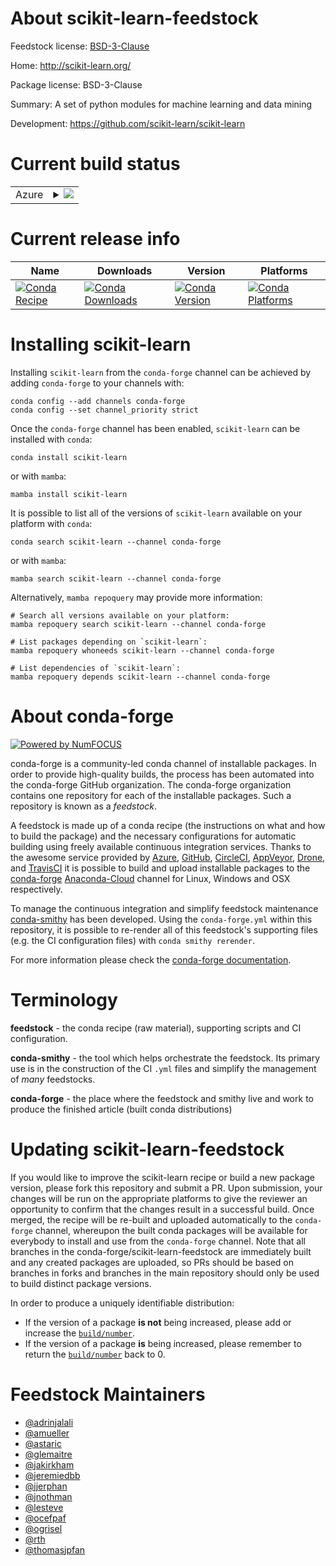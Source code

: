About scikit-learn-feedstock
============================

Feedstock license: [BSD-3-Clause](https://github.com/conda-forge/scikit-learn-feedstock/blob/main/LICENSE.txt)

Home: http://scikit-learn.org/

Package license: BSD-3-Clause

Summary: A set of python modules for machine learning and data mining

Development: https://github.com/scikit-learn/scikit-learn

Current build status
====================


<table>
    
  <tr>
    <td>Azure</td>
    <td>
      <details>
        <summary>
          <a href="https://dev.azure.com/conda-forge/feedstock-builds/_build/latest?definitionId=1883&branchName=main">
            <img src="https://dev.azure.com/conda-forge/feedstock-builds/_apis/build/status/scikit-learn-feedstock?branchName=main">
          </a>
        </summary>
        <table>
          <thead><tr><th>Variant</th><th>Status</th></tr></thead>
          <tbody><tr>
              <td>linux_64_numpy1.21python3.10.____cpythonpython_implcpython</td>
              <td>
                <a href="https://dev.azure.com/conda-forge/feedstock-builds/_build/latest?definitionId=1883&branchName=main">
                  <img src="https://dev.azure.com/conda-forge/feedstock-builds/_apis/build/status/scikit-learn-feedstock?branchName=main&jobName=linux&configuration=linux%20linux_64_numpy1.21python3.10.____cpythonpython_implcpython" alt="variant">
                </a>
              </td>
            </tr><tr>
              <td>linux_64_numpy1.21python3.8.____73_pypypython_implpypy</td>
              <td>
                <a href="https://dev.azure.com/conda-forge/feedstock-builds/_build/latest?definitionId=1883&branchName=main">
                  <img src="https://dev.azure.com/conda-forge/feedstock-builds/_apis/build/status/scikit-learn-feedstock?branchName=main&jobName=linux&configuration=linux%20linux_64_numpy1.21python3.8.____73_pypypython_implpypy" alt="variant">
                </a>
              </td>
            </tr><tr>
              <td>linux_64_numpy1.21python3.8.____cpythonpython_implcpython</td>
              <td>
                <a href="https://dev.azure.com/conda-forge/feedstock-builds/_build/latest?definitionId=1883&branchName=main">
                  <img src="https://dev.azure.com/conda-forge/feedstock-builds/_apis/build/status/scikit-learn-feedstock?branchName=main&jobName=linux&configuration=linux%20linux_64_numpy1.21python3.8.____cpythonpython_implcpython" alt="variant">
                </a>
              </td>
            </tr><tr>
              <td>linux_64_numpy1.21python3.9.____73_pypypython_implpypy</td>
              <td>
                <a href="https://dev.azure.com/conda-forge/feedstock-builds/_build/latest?definitionId=1883&branchName=main">
                  <img src="https://dev.azure.com/conda-forge/feedstock-builds/_apis/build/status/scikit-learn-feedstock?branchName=main&jobName=linux&configuration=linux%20linux_64_numpy1.21python3.9.____73_pypypython_implpypy" alt="variant">
                </a>
              </td>
            </tr><tr>
              <td>linux_64_numpy1.21python3.9.____cpythonpython_implcpython</td>
              <td>
                <a href="https://dev.azure.com/conda-forge/feedstock-builds/_build/latest?definitionId=1883&branchName=main">
                  <img src="https://dev.azure.com/conda-forge/feedstock-builds/_apis/build/status/scikit-learn-feedstock?branchName=main&jobName=linux&configuration=linux%20linux_64_numpy1.21python3.9.____cpythonpython_implcpython" alt="variant">
                </a>
              </td>
            </tr><tr>
              <td>linux_64_numpy1.23python3.11.____cpythonpython_implcpython</td>
              <td>
                <a href="https://dev.azure.com/conda-forge/feedstock-builds/_build/latest?definitionId=1883&branchName=main">
                  <img src="https://dev.azure.com/conda-forge/feedstock-builds/_apis/build/status/scikit-learn-feedstock?branchName=main&jobName=linux&configuration=linux%20linux_64_numpy1.23python3.11.____cpythonpython_implcpython" alt="variant">
                </a>
              </td>
            </tr><tr>
              <td>linux_aarch64_numpy1.21python3.10.____cpythonpython_implcpython</td>
              <td>
                <a href="https://dev.azure.com/conda-forge/feedstock-builds/_build/latest?definitionId=1883&branchName=main">
                  <img src="https://dev.azure.com/conda-forge/feedstock-builds/_apis/build/status/scikit-learn-feedstock?branchName=main&jobName=linux&configuration=linux%20linux_aarch64_numpy1.21python3.10.____cpythonpython_implcpython" alt="variant">
                </a>
              </td>
            </tr><tr>
              <td>linux_aarch64_numpy1.21python3.8.____73_pypypython_implpypy</td>
              <td>
                <a href="https://dev.azure.com/conda-forge/feedstock-builds/_build/latest?definitionId=1883&branchName=main">
                  <img src="https://dev.azure.com/conda-forge/feedstock-builds/_apis/build/status/scikit-learn-feedstock?branchName=main&jobName=linux&configuration=linux%20linux_aarch64_numpy1.21python3.8.____73_pypypython_implpypy" alt="variant">
                </a>
              </td>
            </tr><tr>
              <td>linux_aarch64_numpy1.21python3.8.____cpythonpython_implcpython</td>
              <td>
                <a href="https://dev.azure.com/conda-forge/feedstock-builds/_build/latest?definitionId=1883&branchName=main">
                  <img src="https://dev.azure.com/conda-forge/feedstock-builds/_apis/build/status/scikit-learn-feedstock?branchName=main&jobName=linux&configuration=linux%20linux_aarch64_numpy1.21python3.8.____cpythonpython_implcpython" alt="variant">
                </a>
              </td>
            </tr><tr>
              <td>linux_aarch64_numpy1.21python3.9.____73_pypypython_implpypy</td>
              <td>
                <a href="https://dev.azure.com/conda-forge/feedstock-builds/_build/latest?definitionId=1883&branchName=main">
                  <img src="https://dev.azure.com/conda-forge/feedstock-builds/_apis/build/status/scikit-learn-feedstock?branchName=main&jobName=linux&configuration=linux%20linux_aarch64_numpy1.21python3.9.____73_pypypython_implpypy" alt="variant">
                </a>
              </td>
            </tr><tr>
              <td>linux_aarch64_numpy1.21python3.9.____cpythonpython_implcpython</td>
              <td>
                <a href="https://dev.azure.com/conda-forge/feedstock-builds/_build/latest?definitionId=1883&branchName=main">
                  <img src="https://dev.azure.com/conda-forge/feedstock-builds/_apis/build/status/scikit-learn-feedstock?branchName=main&jobName=linux&configuration=linux%20linux_aarch64_numpy1.21python3.9.____cpythonpython_implcpython" alt="variant">
                </a>
              </td>
            </tr><tr>
              <td>linux_aarch64_numpy1.23python3.11.____cpythonpython_implcpython</td>
              <td>
                <a href="https://dev.azure.com/conda-forge/feedstock-builds/_build/latest?definitionId=1883&branchName=main">
                  <img src="https://dev.azure.com/conda-forge/feedstock-builds/_apis/build/status/scikit-learn-feedstock?branchName=main&jobName=linux&configuration=linux%20linux_aarch64_numpy1.23python3.11.____cpythonpython_implcpython" alt="variant">
                </a>
              </td>
            </tr><tr>
              <td>linux_ppc64le_numpy1.21python3.10.____cpythonpython_implcpython</td>
              <td>
                <a href="https://dev.azure.com/conda-forge/feedstock-builds/_build/latest?definitionId=1883&branchName=main">
                  <img src="https://dev.azure.com/conda-forge/feedstock-builds/_apis/build/status/scikit-learn-feedstock?branchName=main&jobName=linux&configuration=linux%20linux_ppc64le_numpy1.21python3.10.____cpythonpython_implcpython" alt="variant">
                </a>
              </td>
            </tr><tr>
              <td>linux_ppc64le_numpy1.21python3.8.____73_pypypython_implpypy</td>
              <td>
                <a href="https://dev.azure.com/conda-forge/feedstock-builds/_build/latest?definitionId=1883&branchName=main">
                  <img src="https://dev.azure.com/conda-forge/feedstock-builds/_apis/build/status/scikit-learn-feedstock?branchName=main&jobName=linux&configuration=linux%20linux_ppc64le_numpy1.21python3.8.____73_pypypython_implpypy" alt="variant">
                </a>
              </td>
            </tr><tr>
              <td>linux_ppc64le_numpy1.21python3.8.____cpythonpython_implcpython</td>
              <td>
                <a href="https://dev.azure.com/conda-forge/feedstock-builds/_build/latest?definitionId=1883&branchName=main">
                  <img src="https://dev.azure.com/conda-forge/feedstock-builds/_apis/build/status/scikit-learn-feedstock?branchName=main&jobName=linux&configuration=linux%20linux_ppc64le_numpy1.21python3.8.____cpythonpython_implcpython" alt="variant">
                </a>
              </td>
            </tr><tr>
              <td>linux_ppc64le_numpy1.21python3.9.____73_pypypython_implpypy</td>
              <td>
                <a href="https://dev.azure.com/conda-forge/feedstock-builds/_build/latest?definitionId=1883&branchName=main">
                  <img src="https://dev.azure.com/conda-forge/feedstock-builds/_apis/build/status/scikit-learn-feedstock?branchName=main&jobName=linux&configuration=linux%20linux_ppc64le_numpy1.21python3.9.____73_pypypython_implpypy" alt="variant">
                </a>
              </td>
            </tr><tr>
              <td>linux_ppc64le_numpy1.21python3.9.____cpythonpython_implcpython</td>
              <td>
                <a href="https://dev.azure.com/conda-forge/feedstock-builds/_build/latest?definitionId=1883&branchName=main">
                  <img src="https://dev.azure.com/conda-forge/feedstock-builds/_apis/build/status/scikit-learn-feedstock?branchName=main&jobName=linux&configuration=linux%20linux_ppc64le_numpy1.21python3.9.____cpythonpython_implcpython" alt="variant">
                </a>
              </td>
            </tr><tr>
              <td>linux_ppc64le_numpy1.23python3.11.____cpythonpython_implcpython</td>
              <td>
                <a href="https://dev.azure.com/conda-forge/feedstock-builds/_build/latest?definitionId=1883&branchName=main">
                  <img src="https://dev.azure.com/conda-forge/feedstock-builds/_apis/build/status/scikit-learn-feedstock?branchName=main&jobName=linux&configuration=linux%20linux_ppc64le_numpy1.23python3.11.____cpythonpython_implcpython" alt="variant">
                </a>
              </td>
            </tr><tr>
              <td>osx_64_numpy1.21python3.10.____cpythonpython_implcpython</td>
              <td>
                <a href="https://dev.azure.com/conda-forge/feedstock-builds/_build/latest?definitionId=1883&branchName=main">
                  <img src="https://dev.azure.com/conda-forge/feedstock-builds/_apis/build/status/scikit-learn-feedstock?branchName=main&jobName=osx&configuration=osx%20osx_64_numpy1.21python3.10.____cpythonpython_implcpython" alt="variant">
                </a>
              </td>
            </tr><tr>
              <td>osx_64_numpy1.21python3.8.____73_pypypython_implpypy</td>
              <td>
                <a href="https://dev.azure.com/conda-forge/feedstock-builds/_build/latest?definitionId=1883&branchName=main">
                  <img src="https://dev.azure.com/conda-forge/feedstock-builds/_apis/build/status/scikit-learn-feedstock?branchName=main&jobName=osx&configuration=osx%20osx_64_numpy1.21python3.8.____73_pypypython_implpypy" alt="variant">
                </a>
              </td>
            </tr><tr>
              <td>osx_64_numpy1.21python3.8.____cpythonpython_implcpython</td>
              <td>
                <a href="https://dev.azure.com/conda-forge/feedstock-builds/_build/latest?definitionId=1883&branchName=main">
                  <img src="https://dev.azure.com/conda-forge/feedstock-builds/_apis/build/status/scikit-learn-feedstock?branchName=main&jobName=osx&configuration=osx%20osx_64_numpy1.21python3.8.____cpythonpython_implcpython" alt="variant">
                </a>
              </td>
            </tr><tr>
              <td>osx_64_numpy1.21python3.9.____73_pypypython_implpypy</td>
              <td>
                <a href="https://dev.azure.com/conda-forge/feedstock-builds/_build/latest?definitionId=1883&branchName=main">
                  <img src="https://dev.azure.com/conda-forge/feedstock-builds/_apis/build/status/scikit-learn-feedstock?branchName=main&jobName=osx&configuration=osx%20osx_64_numpy1.21python3.9.____73_pypypython_implpypy" alt="variant">
                </a>
              </td>
            </tr><tr>
              <td>osx_64_numpy1.21python3.9.____cpythonpython_implcpython</td>
              <td>
                <a href="https://dev.azure.com/conda-forge/feedstock-builds/_build/latest?definitionId=1883&branchName=main">
                  <img src="https://dev.azure.com/conda-forge/feedstock-builds/_apis/build/status/scikit-learn-feedstock?branchName=main&jobName=osx&configuration=osx%20osx_64_numpy1.21python3.9.____cpythonpython_implcpython" alt="variant">
                </a>
              </td>
            </tr><tr>
              <td>osx_64_numpy1.23python3.11.____cpythonpython_implcpython</td>
              <td>
                <a href="https://dev.azure.com/conda-forge/feedstock-builds/_build/latest?definitionId=1883&branchName=main">
                  <img src="https://dev.azure.com/conda-forge/feedstock-builds/_apis/build/status/scikit-learn-feedstock?branchName=main&jobName=osx&configuration=osx%20osx_64_numpy1.23python3.11.____cpythonpython_implcpython" alt="variant">
                </a>
              </td>
            </tr><tr>
              <td>osx_arm64_numpy1.21python3.10.____cpython</td>
              <td>
                <a href="https://dev.azure.com/conda-forge/feedstock-builds/_build/latest?definitionId=1883&branchName=main">
                  <img src="https://dev.azure.com/conda-forge/feedstock-builds/_apis/build/status/scikit-learn-feedstock?branchName=main&jobName=osx&configuration=osx%20osx_arm64_numpy1.21python3.10.____cpython" alt="variant">
                </a>
              </td>
            </tr><tr>
              <td>osx_arm64_numpy1.21python3.8.____cpython</td>
              <td>
                <a href="https://dev.azure.com/conda-forge/feedstock-builds/_build/latest?definitionId=1883&branchName=main">
                  <img src="https://dev.azure.com/conda-forge/feedstock-builds/_apis/build/status/scikit-learn-feedstock?branchName=main&jobName=osx&configuration=osx%20osx_arm64_numpy1.21python3.8.____cpython" alt="variant">
                </a>
              </td>
            </tr><tr>
              <td>osx_arm64_numpy1.21python3.9.____cpython</td>
              <td>
                <a href="https://dev.azure.com/conda-forge/feedstock-builds/_build/latest?definitionId=1883&branchName=main">
                  <img src="https://dev.azure.com/conda-forge/feedstock-builds/_apis/build/status/scikit-learn-feedstock?branchName=main&jobName=osx&configuration=osx%20osx_arm64_numpy1.21python3.9.____cpython" alt="variant">
                </a>
              </td>
            </tr><tr>
              <td>osx_arm64_numpy1.23python3.11.____cpython</td>
              <td>
                <a href="https://dev.azure.com/conda-forge/feedstock-builds/_build/latest?definitionId=1883&branchName=main">
                  <img src="https://dev.azure.com/conda-forge/feedstock-builds/_apis/build/status/scikit-learn-feedstock?branchName=main&jobName=osx&configuration=osx%20osx_arm64_numpy1.23python3.11.____cpython" alt="variant">
                </a>
              </td>
            </tr><tr>
              <td>win_64_numpy1.21python3.10.____cpythonpython_implcpython</td>
              <td>
                <a href="https://dev.azure.com/conda-forge/feedstock-builds/_build/latest?definitionId=1883&branchName=main">
                  <img src="https://dev.azure.com/conda-forge/feedstock-builds/_apis/build/status/scikit-learn-feedstock?branchName=main&jobName=win&configuration=win%20win_64_numpy1.21python3.10.____cpythonpython_implcpython" alt="variant">
                </a>
              </td>
            </tr><tr>
              <td>win_64_numpy1.21python3.8.____73_pypypython_implpypy</td>
              <td>
                <a href="https://dev.azure.com/conda-forge/feedstock-builds/_build/latest?definitionId=1883&branchName=main">
                  <img src="https://dev.azure.com/conda-forge/feedstock-builds/_apis/build/status/scikit-learn-feedstock?branchName=main&jobName=win&configuration=win%20win_64_numpy1.21python3.8.____73_pypypython_implpypy" alt="variant">
                </a>
              </td>
            </tr><tr>
              <td>win_64_numpy1.21python3.8.____cpythonpython_implcpython</td>
              <td>
                <a href="https://dev.azure.com/conda-forge/feedstock-builds/_build/latest?definitionId=1883&branchName=main">
                  <img src="https://dev.azure.com/conda-forge/feedstock-builds/_apis/build/status/scikit-learn-feedstock?branchName=main&jobName=win&configuration=win%20win_64_numpy1.21python3.8.____cpythonpython_implcpython" alt="variant">
                </a>
              </td>
            </tr><tr>
              <td>win_64_numpy1.21python3.9.____73_pypypython_implpypy</td>
              <td>
                <a href="https://dev.azure.com/conda-forge/feedstock-builds/_build/latest?definitionId=1883&branchName=main">
                  <img src="https://dev.azure.com/conda-forge/feedstock-builds/_apis/build/status/scikit-learn-feedstock?branchName=main&jobName=win&configuration=win%20win_64_numpy1.21python3.9.____73_pypypython_implpypy" alt="variant">
                </a>
              </td>
            </tr><tr>
              <td>win_64_numpy1.21python3.9.____cpythonpython_implcpython</td>
              <td>
                <a href="https://dev.azure.com/conda-forge/feedstock-builds/_build/latest?definitionId=1883&branchName=main">
                  <img src="https://dev.azure.com/conda-forge/feedstock-builds/_apis/build/status/scikit-learn-feedstock?branchName=main&jobName=win&configuration=win%20win_64_numpy1.21python3.9.____cpythonpython_implcpython" alt="variant">
                </a>
              </td>
            </tr><tr>
              <td>win_64_numpy1.23python3.11.____cpythonpython_implcpython</td>
              <td>
                <a href="https://dev.azure.com/conda-forge/feedstock-builds/_build/latest?definitionId=1883&branchName=main">
                  <img src="https://dev.azure.com/conda-forge/feedstock-builds/_apis/build/status/scikit-learn-feedstock?branchName=main&jobName=win&configuration=win%20win_64_numpy1.23python3.11.____cpythonpython_implcpython" alt="variant">
                </a>
              </td>
            </tr>
          </tbody>
        </table>
      </details>
    </td>
  </tr>
</table>

Current release info
====================

| Name | Downloads | Version | Platforms |
| --- | --- | --- | --- |
| [![Conda Recipe](https://img.shields.io/badge/recipe-scikit--learn-green.svg)](https://anaconda.org/conda-forge/scikit-learn) | [![Conda Downloads](https://img.shields.io/conda/dn/conda-forge/scikit-learn.svg)](https://anaconda.org/conda-forge/scikit-learn) | [![Conda Version](https://img.shields.io/conda/vn/conda-forge/scikit-learn.svg)](https://anaconda.org/conda-forge/scikit-learn) | [![Conda Platforms](https://img.shields.io/conda/pn/conda-forge/scikit-learn.svg)](https://anaconda.org/conda-forge/scikit-learn) |

Installing scikit-learn
=======================

Installing `scikit-learn` from the `conda-forge` channel can be achieved by adding `conda-forge` to your channels with:

```
conda config --add channels conda-forge
conda config --set channel_priority strict
```

Once the `conda-forge` channel has been enabled, `scikit-learn` can be installed with `conda`:

```
conda install scikit-learn
```

or with `mamba`:

```
mamba install scikit-learn
```

It is possible to list all of the versions of `scikit-learn` available on your platform with `conda`:

```
conda search scikit-learn --channel conda-forge
```

or with `mamba`:

```
mamba search scikit-learn --channel conda-forge
```

Alternatively, `mamba repoquery` may provide more information:

```
# Search all versions available on your platform:
mamba repoquery search scikit-learn --channel conda-forge

# List packages depending on `scikit-learn`:
mamba repoquery whoneeds scikit-learn --channel conda-forge

# List dependencies of `scikit-learn`:
mamba repoquery depends scikit-learn --channel conda-forge
```


About conda-forge
=================

[![Powered by
NumFOCUS](https://img.shields.io/badge/powered%20by-NumFOCUS-orange.svg?style=flat&colorA=E1523D&colorB=007D8A)](https://numfocus.org)

conda-forge is a community-led conda channel of installable packages.
In order to provide high-quality builds, the process has been automated into the
conda-forge GitHub organization. The conda-forge organization contains one repository
for each of the installable packages. Such a repository is known as a *feedstock*.

A feedstock is made up of a conda recipe (the instructions on what and how to build
the package) and the necessary configurations for automatic building using freely
available continuous integration services. Thanks to the awesome service provided by
[Azure](https://azure.microsoft.com/en-us/services/devops/), [GitHub](https://github.com/),
[CircleCI](https://circleci.com/), [AppVeyor](https://www.appveyor.com/),
[Drone](https://cloud.drone.io/welcome), and [TravisCI](https://travis-ci.com/)
it is possible to build and upload installable packages to the
[conda-forge](https://anaconda.org/conda-forge) [Anaconda-Cloud](https://anaconda.org/)
channel for Linux, Windows and OSX respectively.

To manage the continuous integration and simplify feedstock maintenance
[conda-smithy](https://github.com/conda-forge/conda-smithy) has been developed.
Using the ``conda-forge.yml`` within this repository, it is possible to re-render all of
this feedstock's supporting files (e.g. the CI configuration files) with ``conda smithy rerender``.

For more information please check the [conda-forge documentation](https://conda-forge.org/docs/).

Terminology
===========

**feedstock** - the conda recipe (raw material), supporting scripts and CI configuration.

**conda-smithy** - the tool which helps orchestrate the feedstock.
                   Its primary use is in the construction of the CI ``.yml`` files
                   and simplify the management of *many* feedstocks.

**conda-forge** - the place where the feedstock and smithy live and work to
                  produce the finished article (built conda distributions)


Updating scikit-learn-feedstock
===============================

If you would like to improve the scikit-learn recipe or build a new
package version, please fork this repository and submit a PR. Upon submission,
your changes will be run on the appropriate platforms to give the reviewer an
opportunity to confirm that the changes result in a successful build. Once
merged, the recipe will be re-built and uploaded automatically to the
`conda-forge` channel, whereupon the built conda packages will be available for
everybody to install and use from the `conda-forge` channel.
Note that all branches in the conda-forge/scikit-learn-feedstock are
immediately built and any created packages are uploaded, so PRs should be based
on branches in forks and branches in the main repository should only be used to
build distinct package versions.

In order to produce a uniquely identifiable distribution:
 * If the version of a package **is not** being increased, please add or increase
   the [``build/number``](https://docs.conda.io/projects/conda-build/en/latest/resources/define-metadata.html#build-number-and-string).
 * If the version of a package **is** being increased, please remember to return
   the [``build/number``](https://docs.conda.io/projects/conda-build/en/latest/resources/define-metadata.html#build-number-and-string)
   back to 0.

Feedstock Maintainers
=====================

* [@adrinjalali](https://github.com/adrinjalali/)
* [@amueller](https://github.com/amueller/)
* [@astaric](https://github.com/astaric/)
* [@glemaitre](https://github.com/glemaitre/)
* [@jakirkham](https://github.com/jakirkham/)
* [@jeremiedbb](https://github.com/jeremiedbb/)
* [@jjerphan](https://github.com/jjerphan/)
* [@jnothman](https://github.com/jnothman/)
* [@lesteve](https://github.com/lesteve/)
* [@ocefpaf](https://github.com/ocefpaf/)
* [@ogrisel](https://github.com/ogrisel/)
* [@rth](https://github.com/rth/)
* [@thomasjpfan](https://github.com/thomasjpfan/)

